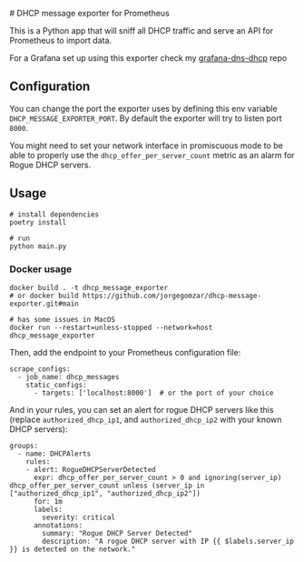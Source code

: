# DHCP message exporter for Prometheus

This is a Python app that will sniff all DHCP traffic and serve an API for Prometheus to import data.

For a Grafana set up using this exporter check my [grafana-dns-dhcp](https://github.com/jorgegomzar/grafana-dns-dhcp) repo

## Configuration

You can change the port the exporter uses by defining this env variable `DHCP_MESSAGE_EXPORTER_PORT`.
By default the exporter will try to listen port `8000`.

You might need to set your network interface in promiscuous mode to be able to properly use the `dhcp_offer_per_server_count` metric 
as an alarm for Rogue DHCP servers.

## Usage

```
# install dependencies
poetry install

# run
python main.py
```

### Docker usage

```
docker build . -t dhcp_message_exporter
# or docker build https://github.com/jorgegomzar/dhcp-message-exporter.git#main

# has some issues in MacOS
docker run --restart=unless-stopped --network=host dhcp_message_exporter
```

Then, add the endpoint to your Prometheus configuration file:

```
scrape_configs:
  - job_name: dhcp_messages
    static_configs:
      - targets: ['localhost:8000']  # or the port of your choice
```

And in your rules, you can set an alert for rogue DHCP servers like this (replace `authorized_dhcp_ip1`, and `authorized_dhcp_ip2` with your known DHCP servers):
```
groups:
  - name: DHCPAlerts
    rules:
    - alert: RogueDHCPServerDetected
      expr: dhcp_offer_per_server_count > 0 and ignoring(server_ip) dhcp_offer_per_server_count unless (server_ip in ["authorized_dhcp_ip1", "authorized_dhcp_ip2"])
      for: 1m
      labels:
        severity: critical
      annotations:
        summary: "Rogue DHCP Server Detected"
        description: "A rogue DHCP server with IP {{ $labels.server_ip }} is detected on the network."
```
